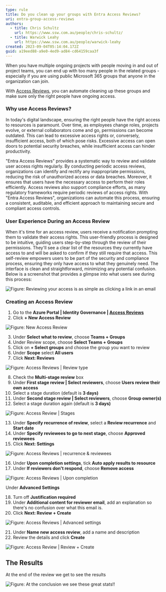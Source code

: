```yaml
---
type: rule
title: Do you clean up your groups with Entra Access Reviews?
uri: entra-group-access-reviews
authors:
  - title: Chris Schultz
    url: https://www.ssw.com.au/people/chris-schultz/
  - title: Warwick Leahy
    url: https://www.ssw.com.au/people/warwick-leahy
created: 2023-09-04T05:14:04.172Z
guid: a19eed88-a9e0-4ed9-ad84-cd64159caa3f
---
```

When you have multiple ongoing projects with people moving in and out of project teams, you can end up with too many people in the related groups - especially if you are using public Microsoft 365 groups that anyone in the organization can join. 

With [Access Reviews](https://learn.microsoft.com/en-us/azure/active-directory/governance/access-reviews-overview), you can automate cleaning up these groups and make sure only the right people have ongoing access.

<!--endintro-->

### Why use Access Reviews?

In today's digital landscape, ensuring the right people have the right access to resources is paramount. Over time, as employees change roles, projects evolve, or external collaborators come and go, permissions can become outdated. This can lead to excessive access rights or, conversely, insufficient access, both of which pose risks. Excessive access can open doors to potential security breaches, while insufficient access can hinder productivity.

"Entra Access Reviews" provides a systematic way to review and validate user access rights regularly. By conducting periodic access reviews, organizations can identify and rectify any inappropriate permissions, reducing the risk of unauthorized access or data breaches. Moreover, it ensures that users have the necessary access to perform their roles efficiently. Access reviews also support compliance efforts, as many regulatory frameworks require periodic reviews of access rights. With "Entra Access Reviews", organizations can automate this process, ensuring a consistent, auditable, and efficient approach to maintaining secure and compliant access controls.

### User Experience During an Access Review

When it's time for an access review, users receive a notification prompting them to validate their access rights. This user-friendly process is designed to be intuitive, guiding users step-by-step through the review of their permissions. They'll see a clear list of the resources they currently have access to and will be asked to confirm if they still require that access. This self-review empowers users to be part of the security and compliance process, ensuring they only have access to what they genuinely need. The interface is clean and straightforward, minimizing any potential confusion. Below is a screenshot that provides a glimpse into what users see during this process:

![Figure: Reviewing your access is as simple as clicking a link in an email](/rules/entra-group-access-reviews/2023-10-09_9-09-17.png)

### Creating an Access Review

1. Go to the **Azure Portal | Identity Governance | [Access Reviews](https://portal.azure.com/#view/Microsoft_AAD_ERM/DashboardBlade/~/Controls)**
2. Click **+ New Access Review**

![Figure: New Access Review](/rules/entra-group-access-reviews/access-review-1.png)

3. Under **Select what to review**, choose **Teams + Groups**
4. Under Review scope, choose **Select Teams + Groups**
5. Click on **+ Select groups** and choose the group you want to review
6. Under **Scope** select **All users**
7. Click **Next: Reviews**

![Figure: Access Reviews | Review type](/rules/entra-group-access-reviews/access-review-2.png)

8. Check the **Multi-stage review** box
9. Under **First stage review | Select reviewers**, choose **Users review their own access**
10. Select a stage duration (default is **3 days)**
11. Under **Second stage review | Select reviewers**, choose **Group owner(s)**
12. Select a stage duration again (default is **3 days)**

![Figure: Access Review | Stages](/rules/entra-group-access-reviews/access-review-3.png)

13. Under **Specify recurrence of review**, select a **Review recurrence** and **Start date**
14. Under **Specify reviewees to go to next stage**, choose **Approved reviewees**
15. Click **Next: Settings**

![Figure: Access Reviews | recurrence & reviewees](/rules/entra-group-access-reviews/access-review-4.png)

16. Under **Upon completion settings**, tick **Auto apply results to resource**
17. Under **If reviewers don't respond**, choose **Remove access**

![Figure: Access Reviews | Upon completion](/rules/entra-group-access-reviews/access-review-5.png)

Under **Advanced Settings**

18. Turn off **Justification required**
19. Under **Additional content for reviewer email**, add an explanation so there's no confusion over what this email is.
20. Click **Next: Review + Create**

![Figure: Access Reviews | Advanced settings](/rules/entra-group-access-reviews/access-review-6.png)

21. Under **Name new access review**, add a name and description
22. Review the details and click **Create**

![Figure: Access Review | Review + Create](/rules/entra-group-access-reviews/access-review-7.png)

## The Results

At the end of the review we get to see the results

![Figure: At the conclusion we see these great stats!!](/rules/entra-group-access-reviews/screenshot-2023-09-27-094036.png)
